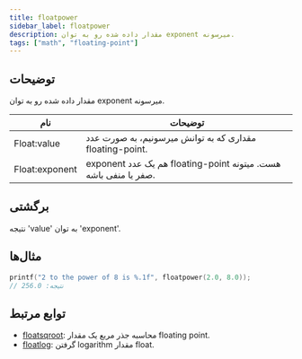 ```yaml
---
title: floatpower
sidebar_label: floatpower
description: مقدار داده شده رو به توان exponent میرسونه.
tags: ["math", "floating-point"]
---
```


<LowercaseNote />

## توضیحات

مقدار داده شده رو به توان exponent میرسونه.

| نام           | توضیحات                                                               |
| -------------- | ------------------------------------------------------------------------- |
| Float:value    | مقداری که به توانش میرسونیم، به صورت عدد floating-point.                |
| Float:exponent | exponent هم یک عدد floating-point هست. میتونه صفر یا منفی باشه. |

## برگشتی

نتیجه 'value' به توان 'exponent'.

## مثال‌ها

```c
printf("2 to the power of 8 is %.1f", floatpower(2.0, 8.0));
// نتیجه: 256.0
```

## توابع مرتبط

- [floatsqroot](floatsqroot): محاسبه جذر مربع یک مقدار floating point.
- [floatlog](floatlog): گرفتن logarithm مقدار float.